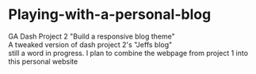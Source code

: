 # Playing-with-a-personal-blog
GA Dash Project 2
"Build a responsive blog theme"
<br />
A tweaked version of dash project 2's "Jeffs blog" 
<br />
still a word in progress.
I plan to combine the webpage from project 1 into this personal website 
